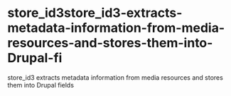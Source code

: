 store_id3store_id3-extracts-metadata-information-from-media-resources-and-stores-them-into-Drupal-fi
====================================================================================================

store_id3 extracts metadata information from media resources and stores them into Drupal fields
